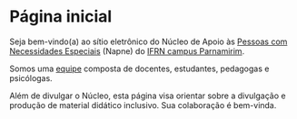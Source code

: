 # Página inicial

Seja bem-vindo(a) ao sítio eletrônico do Núcleo de Apoio às 
[Pessoas com Necessidades Especiais](pcd.md) (Napne) do 
[IFRN campus Parnamirim](https://portal.ifrn.edu.br/campus/parnamirim).

Somos uma [equipe](equipe.md) composta de docentes, estudantes, pedagogas e psicólogas.

Além de divulgar o Núcleo, esta página visa orientar sobre a divulgação e produção
de material didático inclusivo. Sua colaboração é bem-vinda.


